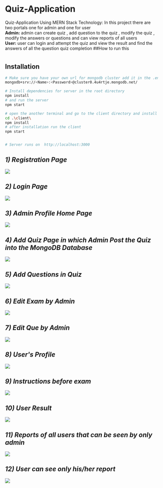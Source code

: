 
# Quiz-Application
Quiz-Application Using MERN Stack Technology: In this project there are two portals one for admin and one for user <br><b>Admin:</b> admin can create quiz , add question to the quiz , modify the quiz , modify the answers or questions and can view reports of all users <br><b>User:</b> user can login and attempt the quiz and view the result and find the answers of all the question  quiz completion
##How to run this 
#
## Installation

```bash
# Make sure you have your own url for mongodb cluster add it in the .env file to store data in your databases for Ex-
mongodb+srv://<Name>:<Password>@cluster0.4u4rtje.mongodb.net/

# Install dependencies for server in the root directory
npm install
# and run the server
npm start

# open the another terminal and go to the client directory and install the dependencies for client
cd .\client\
npm install
# after installation run the client
npm start


# Server runs on  http://localhost:3000
```



<i><h2>1) Registration Page</h2></i>
<img src="https://github.com/kanishkpatel1/Quiz-Application/blob/main/images/register.png"/>
<i><h2>2) Login Page</h2></i>
<img src="https://github.com/kanishkpatel1/Quiz-Application/blob/main/images/login.png"/>
<i><h2>3) Admin Profile Home Page</h2></i>
<img src="https://github.com/kanishkpatel1/Quiz-Application/blob/main/images/admin_homepage.png"/>
<i><h2>4) Add Quiz Page in which Admin Post the Quiz into the MongoDB Database</h2></i>
<img src="https://github.com/kanishkpatel1/Quiz-Application/blob/main/images/admin_add_exam.png"/>
<i><h2>5) Add Questions in Quiz </h2></i>
<img src="https://github.com/kanishkpatel1/Quiz-Application/blob/main/images/admin_add_ques.png"/>
<i><h2>6) Edit Exam by Admin </h2></i>
<img src="https://github.com/kanishkpatel1/Quiz-Application/blob/main/images/admin_edit_exam.png"/>
<i><h2>7) Edit Que by Admin </h2></i>
<img src="https://github.com/kanishkpatel1/Quiz-Application/blob/main/images/admin_edit_que.png"/>
<i><h2>8) User's Profile </h2></i>
<img src="https://github.com/kanishkpatel1/Quiz-Application/blob/main/images/user_home.png"/>
<i><h2>9) Instructions before exam </h2></i>
<img src="https://github.com/kanishkpatel1/Quiz-Application/blob/main/images/User_instruction.png"/>

<i><h2>10) User Result</h2></i>
<img src="https://github.com/kanishkpatel1/Quiz-Application/blob/main/images/user_result.png"/>

<i><h2>11) Reports of all users that can be seen by only admin </h2></i>
<img src="https://github.com/kanishkpatel1/Quiz-Application/blob/main/images/admin_report.png"/>
<i><h2>12) User can see only his/her report </h2></i>
<img src="https://github.com/kanishkpatel1/Quiz-Application/blob/main/images/user_report.png"/>

